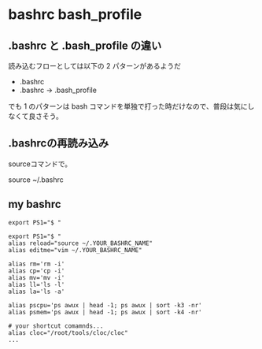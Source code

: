 # bashrc bash_profile

## .bashrc と .bash_profile の違い
読み込むフローとしては以下の 2 パターンがあるようだ

- .bashrc
- .bashrc → .bash_profile

でも 1 のパターンは bash コマンドを単独で打った時だけなので、普段は気にしなくて良さそう。

## .bashrcの再読み込み
sourceコマンドで。

source ~/.bashrc

## my bashrc

```
export PS1="$ "

export PS1="$ "
alias reload="source ~/.YOUR_BASHRC_NAME"
alias editme="vim ~/.YOUR_BASHRC_NAME"

alias rm='rm -i'
alias cp='cp -i'
alias mv='mv -i'
alias ll='ls -l'
alias la='ls -a'

alias pscpu='ps awux | head -1; ps awux | sort -k3 -nr'
alias psmem='ps awux | head -1; ps awux | sort -k4 -nr'

# your shortcut comamnds...
alias cloc="/root/tools/cloc/cloc"
...
```
